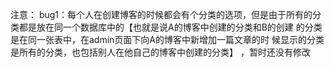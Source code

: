 注意：
bug1：每个人在创建博客的时候都会有个分类的选项，但是由于所有的分
类都是放在同一个数据库中的【也就是说A的博客中创建的分类和B的创建
的分类是在同一张表中，在admin页面下向A的博客中新增加一篇文章的时
候显示的分类是所有的分类，也包括别人在他自己的博客中创建的分类】
，暂时还没有修改